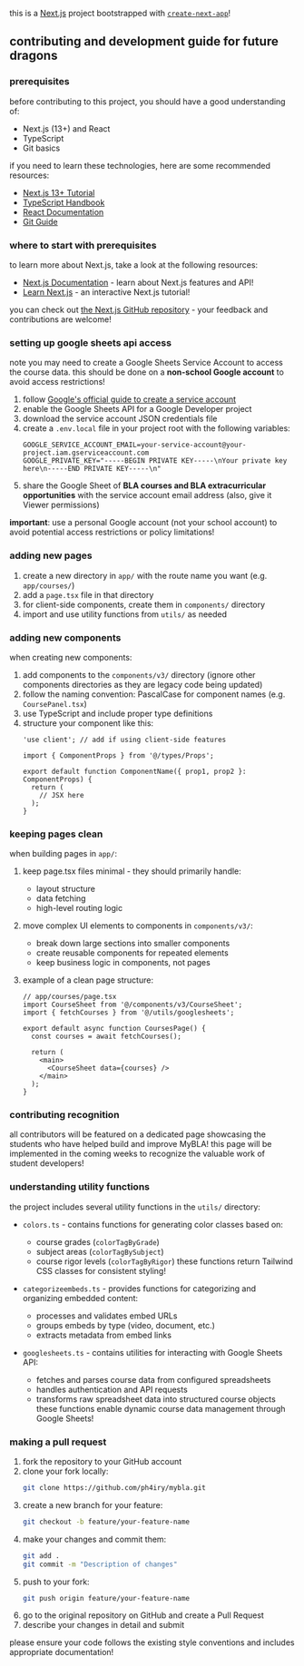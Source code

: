 this is a [Next.js](https://nextjs.org/) project bootstrapped with [`create-next-app`](https://github.com/vercel/next.js/tree/canary/packages/create-next-app)!

## contributing and development guide for future dragons

### prerequisites

before contributing to this project, you should have a good understanding of:
- Next.js (13+) and React
- TypeScript
- Git basics

if you need to learn these technologies, here are some recommended resources:
- [Next.js 13+ Tutorial](https://nextjs.org/learn)
- [TypeScript Handbook](https://www.typescriptlang.org/docs/handbook/intro.html)
- [React Documentation](https://react.dev/learn)
- [Git Guide](https://github.com/git-guides)

### where to start with prerequisites

to learn more about Next.js, take a look at the following resources:

- [Next.js Documentation](https://nextjs.org/docs) - learn about Next.js features and API!
- [Learn Next.js](https://nextjs.org/learn) - an interactive Next.js tutorial!

you can check out [the Next.js GitHub repository](https://github.com/vercel/next.js/) - your feedback and contributions are welcome!

### setting up google sheets api access

note you may need to create a Google Sheets Service Account to access the course data. this should be done on a **non-school Google account** to avoid access restrictions!

1. follow [Google's official guide to create a service account](https://developers.google.com/workspace/guides/create-credentials#service-account)
2. enable the Google Sheets API for a Google Developer project
3. download the service account JSON credentials file
4. create a `.env.local` file in your project root with the following variables:
   ```
   GOOGLE_SERVICE_ACCOUNT_EMAIL=your-service-account@your-project.iam.gserviceaccount.com
   GOOGLE_PRIVATE_KEY="-----BEGIN PRIVATE KEY-----\nYour private key here\n-----END PRIVATE KEY-----\n"
   ```
5. share the Google Sheet of **BLA courses and BLA extracurricular opportunities** with the service account email address (also, give it Viewer permissions)

**important**: use a personal Google account (not your school account) to avoid potential access restrictions or policy limitations!

### adding new pages

1. create a new directory in `app/` with the route name you want (e.g. `app/courses/`)
2. add a `page.tsx` file in that directory
3. for client-side components, create them in `components/` directory
4. import and use utility functions from `utils/` as needed

### adding new components

when creating new components:

1. add components to the `components/v3/` directory (ignore other components directories as they are legacy code being updated)
2. follow the naming convention: PascalCase for component names (e.g. `CoursePanel.tsx`)
3. use TypeScript and include proper type definitions
4. structure your component like this:
   ```tsx
   'use client'; // add if using client-side features
   
   import { ComponentProps } from '@/types/Props';
   
   export default function ComponentName({ prop1, prop2 }: ComponentProps) {
     return (
       // JSX here
     );
   }
   ```

### keeping pages clean

when building pages in `app/`:

1. keep page.tsx files minimal - they should primarily handle:
   - layout structure
   - data fetching
   - high-level routing logic
   
2. move complex UI elements to components in `components/v3/`:
   - break down large sections into smaller components
   - create reusable components for repeated elements
   - keep business logic in components, not pages

3. example of a clean page structure:
   ```tsx
   // app/courses/page.tsx
   import CourseSheet from '@/components/v3/CourseSheet';
   import { fetchCourses } from '@/utils/googlesheets';
   
   export default async function CoursesPage() {
     const courses = await fetchCourses();
     
     return (
       <main>
         <CourseSheet data={courses} />
       </main>
     );
   }
   ```

### contributing recognition

all contributors will be featured on a dedicated page showcasing the students who have helped build and improve MyBLA! this page will be implemented in the coming weeks to recognize the valuable work of student developers!

### understanding utility functions

the project includes several utility functions in the `utils/` directory:

- `colors.ts` - contains functions for generating color classes based on:
  - course grades (`colorTagByGrade`)
  - subject areas (`colorTagBySubject`) 
  - course rigor levels (`colorTagByRigor`)
  these functions return Tailwind CSS classes for consistent styling!

- `categorizeembeds.ts` - provides functions for categorizing and organizing embedded content:
  - processes and validates embed URLs
  - groups embeds by type (video, document, etc.)
  - extracts metadata from embed links

- `googlesheets.ts` - contains utilities for interacting with Google Sheets API:
  - fetches and parses course data from configured spreadsheets
  - handles authentication and API requests
  - transforms raw spreadsheet data into structured course objects
  these functions enable dynamic course data management through Google Sheets!

### making a pull request

1. fork the repository to your GitHub account
2. clone your fork locally:
   ```bash
   git clone https://github.com/ph4iry/mybla.git
   ```
3. create a new branch for your feature:
   ```bash
   git checkout -b feature/your-feature-name
   ```
4. make your changes and commit them:
   ```bash
   git add .
   git commit -m "Description of changes"
   ```
5. push to your fork:
   ```bash
   git push origin feature/your-feature-name
   ```
6. go to the original repository on GitHub and create a Pull Request
7. describe your changes in detail and submit

please ensure your code follows the existing style conventions and includes appropriate documentation!
